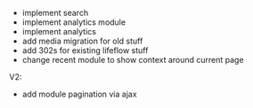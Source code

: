 * implement search
* implement analytics module
* implement analytics
* add media migration for old stuff
* add 302s for existing lifeflow stuff
* change recent module to show context around current page

V2:

* add module pagination via ajax